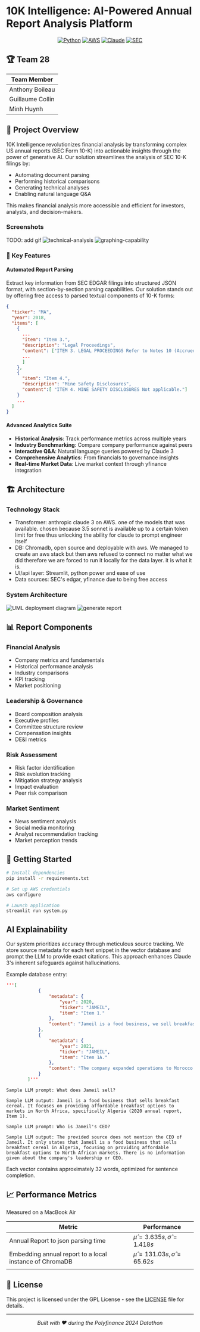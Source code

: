 # 10K Intelligence: AI-Powered Annual Report Analysis Platform

<div align="center">

[![Python](https://img.shields.io/badge/Python-3.9%20or%20higher-blue?style=for-the-badge&logo=python)](https://www.python.org/)
[![AWS](https://img.shields.io/badge/Powered%20by-AWS-orange?style=for-the-badge&logo=amazon-aws)](https://aws.amazon.com/)
[![Claude](https://img.shields.io/badge/AI-Claude%203-pink?style=for-the-badge)](https://www.anthropic.com/)
[![SEC](https://img.shields.io/badge/Data-SEC%20EDGAR-green?style=for-the-badge)](https://www.sec.gov/edgar)

</div>

## 🏆 Team 28

| Team Member      |
| ---------------- |
| Anthony Boileau  |
| Guillaume Collin |
| Minh Huynh       |

## 🎯 Project Overview

10K Intelligence revolutionizes financial analysis by transforming complex US annual reports (SEC Form 10-K) into actionable insights through the power of generative AI. Our solution streamlines the analysis of SEC 10-K filings by:

- Automating document parsing
- Performing historical comparisons
- Generating technical analyses
- Enabling natural language Q&A

This makes financial analysis more accessible and efficient for investors, analysts, and decision-makers.

### Screenshots

TODO: add gif
![technical-analysis](img/screenshot-ta.png)
![graphing-capability](img/screenshot-graphs.png)

### 🌟 Key Features

#### Automated Report Parsing

Extract key information from SEC EDGAR filings into structured JSON format, with section-by-section parsing capabilities. Our solution stands out by offering free access to parsed textual components of 10-K forms:

```json
{
  "ticker": "MA",
  "year": 2018,
  "items": [
    {
      ...
      "item": "Item 3.",
      "description": "Legal Proceedings",
      "content": ["ITEM 3. LEGAL PROCEEDINGS Refer to Notes 10 (Accrued Expenses and Accrued Litigation) and 18 (Legal and Regulatory Proceedings) to the consolidated financial statements included in Part II, Item 8.",
      ...
      ]
    },
    {
      "item": "Item 4.",
      "description": "Mine Safety Disclosures",
      "content":[ "ITEM 4. MINE SAFETY DISCLOSURES Not applicable."]
    }
    ...
  ]
}
```

#### Advanced Analytics Suite

- **Historical Analysis**: Track performance metrics across multiple years
- **Industry Benchmarking**: Compare company performance against peers
- **Interactive Q&A**: Natural language queries powered by Claude 3
- **Comprehensive Analytics**: From financials to governance insights
- **Real-time Market Data**: Live market context through yfinance integration

## 🏗️ Architecture

### Technology Stack

- Transformer: anthropic claude 3 on AWS. one of the models that was available. chosen because 3.5 sonnet is available up to a certain token limit for free thus unlocking the ability for claude to prompt engineer itself
- DB:  Chromadb, open source and deployable with aws. We managed to create an aws stack but then aws refused to connect no matter what we did therefore we are forced to run it locally for the data layer. it is what it is.
- UI/api layer: Streamlit, python power and ease of use
- Data sources: SEC's edgar, yfinance due to being free access

### System Architecture

![UML deployment diagram](img/uml-deployment.png)
![generate report](img/uml-sequence-generate-report.png)

## 📊 Report Components

### Financial Analysis

- Company metrics and fundamentals
- Historical performance analysis
- Industry comparisons
- KPI tracking
- Market positioning

### Leadership & Governance

- Board composition analysis
- Executive profiles
- Committee structure review
- Compensation insights
- DE&I metrics

### Risk Assessment

- Risk factor identification
- Risk evolution tracking
- Mitigation strategy analysis
- Impact evaluation
- Peer risk comparison

### Market Sentiment

- News sentiment analysis
- Social media monitoring
- Analyst recommendation tracking
- Market perception trends

## 🚀 Getting Started

```bash
# Install dependencies
pip install -r requirements.txt

# Set up AWS credentials
aws configure

# Launch application
streamlit run system.py
```

## AI Explainability

Our system prioritizes accuracy through meticulous source tracking. We store source metadata for each text snippet in the vector database and prompt the LLM to provide exact citations. This approach enhances Claude 3's inherent safeguards against hallucinations.

Example database entry:

```json
'''[
            {
                "metadata": {
                    "year": 2020,
                    "ticker": "JAMEIL",
                    "item": "Item 1."
                },
                "content": "Jameil is a food business, we sell breakfast cereal in Algeria"
            },
            {
                "metadata": {
                    "year": 2021,
                    "ticker": "JAMEIL",
                    "item": "Item 1A."
                },
                "content": "The company expanded operations to Morocco and Tunisia. Revenue grew 25% year over year."
            }
        ]'''
```
```
Sample LLM prompt: What does Jameil sell?

Sample LLM output: Jameil is a food business that sells breakfast cereal. It focuses on providing affordable breakfast options to markets in North Africa, specifically Algeria (2020 annual report, Item 1).

Sample LLM prompt: Who is Jameil's CEO?

Sample LLM output: The provided source does not mention the CEO of Jameil. It only states that Jameil is a food business that sells breakfast cereal in Algeria, focusing on providing affordable breakfast options to North African markets. There is no information given about the company's leadership or CEO.
```

Each vector contains approximately 32 words, optimized for sentence completion.

## 📈 Performance Metrics

Measured on a MacBook Air

| Metric                                                  | Performance                                    |
| ------------------------------------------------------- | ---------------------------------------------- |
| Annual Report to json parsing time                    | $\hat{\mu} = 3.635s, \hat{\sigma} = 1.418s$  |
| Embedding annual report to a local instance of ChromaDB | $\hat{\mu} = 131.03s, \hat{\sigma} = 65.62s$ |
|                                                         |                                                |

## 📜 License

This project is licensed under the GPL License - see the [LICENSE](LICENSE) file for details.

---

<div align="center">

*Built with ❤️ during the Polyfinance 2024 Datathon*

</div>
